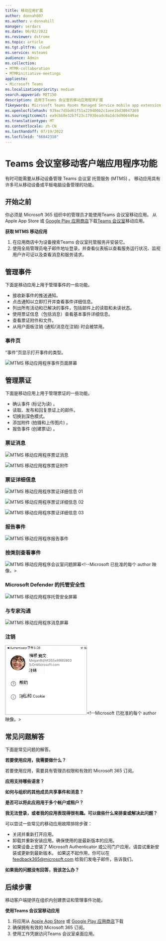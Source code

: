 ```yaml
---
title: 移动应用扩展
author: donnah007
ms.author: v-donnahill
manager: serdars
ms.date: 06/02/2022
ms.reviewer: dstrome
ms.topic: article
ms.tgt.pltfrm: cloud
ms.service: msteams
audience: Admin
ms.collection:
- MTMR-collaboration
- MTMRinitiative-meetings
appliesto:
- Microsoft Teams
ms.localizationpriority: medium
search.appverid: MET150
description: 适用于Teams 会议室的移动应用程序扩展
f1keywords: Microsoft Teams Rooms Managed Service mobile app extension
ms.openlocfilehash: 939ac7d5bd61f51a229400b2c1aee1bd38047369
ms.sourcegitcommit: ea9cbb8e32b7f23c17930eadc0a1dcbd906449ae
ms.translationtype: MT
ms.contentlocale: zh-CN
ms.lasthandoff: 07/19/2022
ms.locfileid: "66842318"
---
```

# <a name="teams-rooms-mobile-client-application-features"></a>Teams 会议室移动客户端应用程序功能

有时可能需要从移动设备管理 Teams 会议室 托管服务 (MTMS) 。 移动应用具有许多可从移动设备或平板电脑设备管理的功能。
## <a name="before-you-begin"></a>开始之前

你必须是 Microsoft 365 组织中的管理员才能使用Teams 会议室移动应用。
从 Apple App Store 或 [Google Play 应用商店](https://play.google.com/store/search?q=Microsoft%20Teams%20Rooms&c=apps)下载[Teams 会议室](https://apps.apple.com/app/apple-store/id761397963?pt=80423&ct=docsaboutadminapp&mt=8)移动应用。

**获取 MTMS 移动应用**

1. 在应用商店中为设备搜索Teams 会议室托管服务并安装它。
2. 使用全局管理员电子邮件地址登录，并查看仪表板以查看服务运行状况、监视用户许可证以及查看消息和服务请求。
## <a name="managing-incidents"></a>管理事件

下面是移动应用上用于管理事件的一些功能。

- 接收新事件的推送通知。
- 点击通知以立即打开并查看事件详细信息。
- 列出所有活动和已解决的事件，包括邮件上的读取和未读状态。
- 使用票证信息（包括消息）查看基本事件详细信息。
- 查看票证附件和文件。
- 从用户面板注销 (通知/消息在注销) 时会被禁用。

### <a name="incidents-page"></a>事件页

“事件”页显示打开事件的类型。

![MTMS 移动应用程序事件页面屏幕](../media/mtms-extended-app-001.png)

## <a name="managing-tickets"></a>管理票证
下面是移动应用上用于管理票证的一些功能。

- 确认事件 (标记为读) 。
- 读取、发布和回复票证上的邮件。
- 切换到深色模式。
- 添加附件 (拍摄和上传图片) 。
- 报告事件 (创建票证) 。

### <a name="ticket-messages"></a>票证消息

![MTMS 移动应用程序票证消息](../media/mtms-extended-app-003.png)

![MTMS 移动应用程序票证附件](../media/mtms-extended-app-007.png)


### <a name="ticket-details"></a>票证详细信息

![MTMS 移动应用程序票证详细信息 01 ](../media/mtms-extended-app-002.png)

![MTMS 移动应用程序票证详细信息 02](../media/mtms-extended-app-004.png)

![MTMS 移动应用程序票证详细信息 03](../media/mtms-extended-app-009.png)


### <a name="report-an-incident"></a>报告事件

![MTMS 移动应用程序报告事件](../media/mtms-extended-app-012.png)
### <a name="view-an-incident-by-category"></a>按类别查看事件

![MTMS 移动应用程序会议室问题屏幕](../media/mtms-extended-app-001.png)<!--Microsoft 已批准的每个 author 映像。>
### <a name="managed-security-with-microsoft-defender"></a>Microsoft Defender 的托管安全性

![MTMS 移动应用程序托管安全屏幕](../media/mtms-extended-app-009.png)
### <a name="communication-with-experts"></a>与专家沟通
![MTMS 移动应用程序消息屏幕](../media/mtms-extended-app-008.png)
### <a name="sign-out"></a>注销

![MTMS 移动应用程序注销页页](../media/mtms-extended-app-011.png)<!--Microsoft 已批准的每个 author 映像。>
## <a name="frequently-asked-questions"></a>常见问题解答

下面是常见问题的解答。

**若要使用应用，我需要做什么？**

若要使用应用，需要具有管理员权限和有效的 Microsoft 365 订阅。


**应用支持哪些语言？**


**如何与组织的其他成员共享事件和消息？**


**是否可以将此应用用于多个帐户或租户？**


**我无法登录，或者我的应用表现得很有趣。可以做些什么来排查或解决此问题？**

可以尝试一些常见的移动应用故障排除步骤：
- 关闭并重新打开应用。
- 卸载并重新安装应用。确保使用的是最新版本的应用。
- 如果设备上安装了 Microsoft Authenticator 或公司门户应用，请尝试重新安装或更新到最新版本。 如果这不起作用，你可以在 feedback365@microsoft.com 给我们发电子邮件，告诉我们。

**如果我的问题没有回答，我该怎么办？**

## <a name="next-steps"></a>后续步骤

移动客户端提供在组织内创建票证和管理事件功能。

**使用Teams 会议室移动应用**

1. 将应用从 [Apple App Store]() 或 [Google Play 应用商店]()下载
1. 确保拥有有效的 Microsoft 365 订阅。
1. 使用工作凭据访问Teams 会议室桌面应用。
